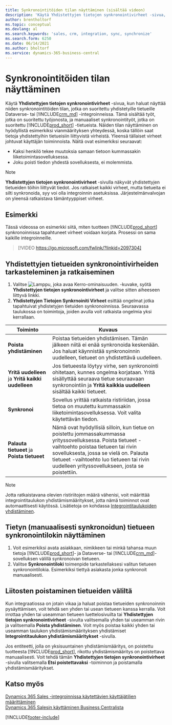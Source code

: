 ```yaml
---
title: Synkronointitöiden tilan näyttäminen (sisältää videon)
description: 'Käytä Yhdistettyjen tietojen synkronointivirheet -sivua, kun haluat näyttää niiden synkronointitöiden tilan, jotka on suoritettu yhdistetyille tietueille integroinneissa.'
author: brentholtorf
ms.topic: conceptual
ms.devlang: al
ms.search.keywords: 'sales, crm, integration, sync, synchronize'
ms.search.form: 6250
ms.date: 06/14/2021
ms.author: bholtorf
ms.service: dynamics-365-business-central
---
```


# <a name="view-the-status-of-synchronization-jobs"></a>Synkronointitöiden tilan näyttäminen


Käytä **Yhdistettyjen tietojen synkronointivirheet** -sivua, kun haluat näyttää niiden synkronointitöiden tilan, jotka on suoritettu yhdistetyille tietueille Dataverse- tai [!INCLUDE[crm_md](includes/crm_md.md)] -integroinneissa. Tämä sisältää työt, jotka on suoritettu työjonosta, ja manuaaliset synkronointityöt, jotka on suoritettu [!INCLUDE[prod_short](includes/prod_short.md)] -tietueista. Näiden tilan näyttäminen on hyödyllistä esimerkiksi vianmäärityksen yhteydessä, koska tällöin saat tietoja yhdistettyihin tietueisiin liittyvistä virheistä. Yleensä tällaiset virheet johtuvat käyttäjän toiminnoista. Näitä ovat esimerkiksi seuraavat:  

* Kaksi henkilö tekee muutoksia samaan tietoon kummassakin liiketoimintasovelluksessa.
* Joku poisti tiedon yhdestä sovelluksesta, ei molemmista.

> [!Note]
> **Yhdistettyjen tietojen synkronointivirheet** -sivulla näkyvät yhdistettyjen tietueiden töihin liittyvät tiedot. Jos ratkaiset kaikki virheet, mutta tietueita ei silti synkronoida, syy voi olla integroinnin asetuksissa. Järjestelmänvalvojan on yleensä ratkaistava tämäntyyppiset virheet.   

## <a name="example"></a>Esimerkki
Tässä videossa on esimerkki siitä, miten tuotteen [!INCLUDE[prod_short](includes/cds_long_md.md)] synkronoinnissa tapahtuneet virheet voidaan korjata. Prosessi on sama kaikille integroinneille. 

> [!VIDEO https://go.microsoft.com/fwlink/?linkid=2097304]


## <a name="to-view-and-resolve-synchronization-errors-for-coupled-records"></a>Yhdistettyjen tietueiden synkronointivirheiden tarkasteleminen ja ratkaiseminen
1. Valitse ![Lamppu, joka avaa Kerro-ominaisuuden.](media/ui-search/search_small.png "Kerro, mitä haluat tehdä") -kuvake, syötä **Yhdistettyjen tietojen synkronointivirheet** ja valitse sitten aiheeseen liittyvä linkki.
2. **Yhdistettyjen Tietojen Synkrnoiniti Virheet** esittää ongelmat jotka tapahtuivat yhdistetyjen tietuiden synkronoinnissa. Seuraavassa taulukossa on toimintoja, joiden avulla voit ratkaista ongelmia yksi kerrallaan.

|Toiminto|Kuvaus|
|----|----|
|**Poista yhdistäminen**|Poistaa tietueiden yhdistämisen. Tämän jälkeen niitä ei enää synkronoida keskenään. Jos haluat käynnistää synkronoinnin uudelleen, tietueet on yhdistettävä uudelleen. |
|**Yritä uudelleen** ja **Yritä kaikki uudelleen**|Jos tietueesta löytyy virhe, sen synkronointi ohitetaan, kunnes ongelma korjataan. Yritä sisällyttää seuraava tietue seuraavaan synkronointiin ja **Yritä kaikkia uudelleen** sisältää kaikki tietueet.|
|**Synkronoi**|Sovellus yrittää ratkaista ristiriidan, jossa tietoa on muutettu kummassakin liiketoimintasovelluksessa. Voit valita käytettävän tiedon.|
|**Palauta tietueet** ja **Poista tietueet**|Nämä ovat hyödyllisiä silloin, kun tietue on poistettu jommassakummassa yrityssovelluksessa. Poista tietueet -vaihtoehto poistaa tietueen tai rivin sovelluksesta, jossa se vielä on. Palauta tietueet -vaihtoehto luo tietueen tai rivin uudelleen yrityssovellukseen, josta se poistettiin.|

> [!NOTE]
> Jotta ratkaistavana olevien ristiriitojen määrä vähenisi, voit määrittää integrointitaulukon yhdistämismääritykset, jotta nämä toiminnot ovat automaattisesti käytössä. Lisätietoja on kohdassa [Integrointitaulukoiden yhdistäminen](admin-how-to-modify-table-mappings-for-synchronization.md#mapping-integration-tables).

## <a name="to-view-the-synchronization-log-for-a-specific-manually-synchronized-record"></a>Tietyn (manuaalisesti synkronoidun) tietueen synkronointilokin näyttäminen
1. Voit esimerkiksi avata asiakkaan, nimikkeen tai minkä tahansa muun tietoja [!INCLUDE[prod_short](includes/prod_short.md)]- ja Dataverse- tai [!INCLUDE[crm_md](includes/crm_md.md)]-sovelluksen välillä synkronoivan tietueen.
2. Valitse **Synkronointiloki** toimenpide tarkastellaksesi valitun tietueen synkronointilokia. Esimerkiksi tiettyä asiakasta jonka synkronoit manuaalisesti.

## <a name="remove-couplings-between-records"></a>Liitosten poistaminen tietueiden väliltä
Kun integraatiossa on jotain vikaa ja haluat poistaa tietueiden synkronoinnin pysäyttämisen, voit tehdä sen yhden tai usean tietueen kanssa kerralla. Voit irrottaa yhden tai useamman tietueen luettelosivuilta tai **Yhdistettyjen tietojen synkronointivirheet** -sivulta valitsemalla yhden tai useamman rivin ja valitsemalla **Poista yhdistäminen**. Voit myös poistaa kaikki yhden tai useamman taulukon yhdistämismäärityksen yhdistämiset **Integrointitaulukon yhdistämismääritykset** -sivulla. 

Jos entiteetti, jolla on yksisuuntainen yhdistämismääritys, on poistettu tuotteesta [!INCLUDE[prod_short](includes/prod_short.md)], rikottu yhdistämismääritys on poistettava manuaalisesti. Voit tehdä tämän **Yhdistettyjen tietojen synkronointivirheet** -sivulla valitsemalla **Etsi poistettavaksi** -toiminnon ja poistamalla yhdistämismääritykset.

## <a name="see-also"></a>Katso myös
[Dynamics 365 Sales -integroinnissa käytettävien käyttäjätilien määrittäminen](admin-setting-up-integration-with-dynamics-sales.md)  
[Dynamics 365 Salesin käyttäminen Business Centralista](marketing-integrate-dynamicscrm.md)


[!INCLUDE[footer-include](includes/footer-banner.md)]
